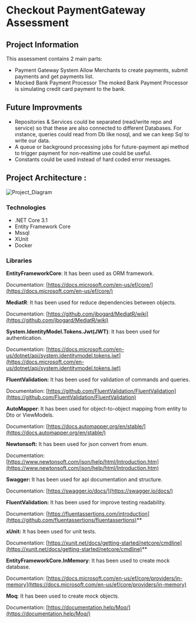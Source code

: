 # Checkout PaymentGateway Assessment

## Project Information

This assessment contains 2 main parts: 
- Payment Gateway System
  Allow Merchants to create payments, submit payments and get payments list.
- Mocked Bank Payment Processor 
  The moked Bank Payment Processor is simulating credit card payment to the bank.


## Future Improvments

- Repositories & Services could be separated (read/write repo and service) so that these are also connected to different Databases. For ınstance, queries could read from Db like nosql, and we can keep Sql to write our data.
- A queue or background processing jobs for future-payment api method to trigger payment for non-realtime use could be useful.
- Constants could be used instead of hard coded error messages.


## Project Architecture : 
![Project_Diagram](https://user-images.githubusercontent.com/34062320/115612038-1d72a900-a2eb-11eb-9be6-99edba9c0797.png)

### Technologies
* .NET Core 3.1
* Entity Framework Core
* Mssql
* XUnit
* Docker

### Libraries

**EntityFrameworkCore**: It has been used as ORM framework.

Documentation: [https://docs.microsoft.com/en-us/ef/core/](https://docs.microsoft.com/en-us/ef/core/)

**MediatR**: It has been used for reduce dependencies between objects.

Documentation: [https://github.com/jbogard/MediatR/wiki](https://github.com/jbogard/MediatR/wiki)

**System.IdentityModel.Tokens.Jwt(JWT)**: It has been used for authentication.

Documentation: [https://docs.microsoft.com/en-us/dotnet/api/system.identitymodel.tokens.jwt](https://docs.microsoft.com/en-us/dotnet/api/system.identitymodel.tokens.jwt)

**FluentValidation:** It has been used for validation of commands and queries.

Documentation: [https://github.com/FluentValidation/FluentValidation](https://github.com/FluentValidation/FluentValidation)

**AutoMapper**: It has been used for object-to-object mapping from entity to Dto or ViewModels.

Documentation: [https://docs.automapper.org/en/stable/](https://docs.automapper.org/en/stable/)

**Newtonsoft:** It has been used for json convert from enum.

Documentation: [https://www.newtonsoft.com/json/help/html/Introduction.htm](https://www.newtonsoft.com/json/help/html/Introduction.htm)

**Swagger:** It has been used for api documentation and structure.

Documentation: [https://swagger.io/docs/](https://swagger.io/docs/)

**FluentValidation:** It has been used for improve testing readability.

Documentation: [https://fluentassertions.com/introduction](https://github.com/fluentassertions/fluentassertions)**

**xUnit:** It has been used for unit tests.

Documentation: [https://xunit.net/docs/getting-started/netcore/cmdline](https://xunit.net/docs/getting-started/netcore/cmdline)**

**EntityFrameworkCore.InMemory**: It has been used to create mock database.

Documentation: [https://docs.microsoft.com/en-us/ef/core/providers/in-memory](https://docs.microsoft.com/en-us/ef/core/providers/in-memory)

**Moq**: It has been used to create mock objects.

Documentation: [https://documentation.help/Moq/](https://documentation.help/Moq/)

